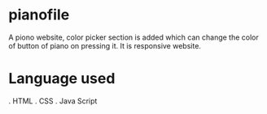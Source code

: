 # pianofile
A piono website, color picker section is added which can change the color of button of piano on pressing it.
It is responsive website.
# Language used
. HTML
. CSS
. Java Script
